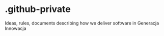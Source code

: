 # .github-private
Ideas, rules, documents describing how we deliver software in Generacja Innowacja
